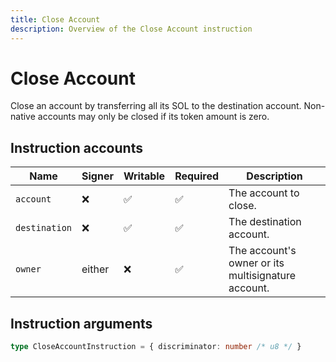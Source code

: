 ```yaml
---
title: Close Account
description: Overview of the Close Account instruction
---
```


# Close Account

Close an account by transferring all its SOL to the destination account.
Non-native accounts may only be closed if its token amount is zero.

## Instruction accounts

| Name          | Signer | Writable | Required | Description                                        |
| ------------- | ------ | -------- | -------- | -------------------------------------------------- |
| `account`     | ❌      | ✅        | ✅        | The account to close.                              |
| `destination` | ❌      | ✅        | ✅        | The destination account.                           |
| `owner`       | either | ❌        | ✅        | The account's owner or its multisignature account. |

## Instruction arguments

```ts
type CloseAccountInstruction = { discriminator: number /* u8 */ }
```